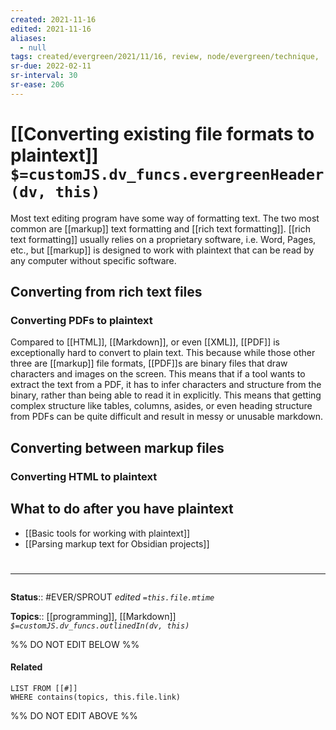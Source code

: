 ```yaml
---
created: 2021-11-16
edited: 2021-11-16
aliases:
  - null
tags: created/evergreen/2021/11/16, review, node/evergreen/technique,
sr-due: 2022-02-11
sr-interval: 30
sr-ease: 206
---
```


# [[Converting existing file formats to plaintext]] `$=customJS.dv_funcs.evergreenHeader(dv, this)`

Most text editing program have some way of formatting text. The two most common are [[markup]] text formatting and [[rich text formatting]]. [[rich text formatting]] usually relies on a proprietary software, i.e. Word, Pages, etc., but [[markup]] is designed to work with plaintext that can be read by any computer without specific software.

## Converting from rich text files

### Converting PDFs to plaintext

Compared to [[HTML]], [[Markdown]], or even [[XML]], [[PDF]] is exceptionally hard to convert to plain text. This because while those other three are [[markup]] file formats, [[PDF]]s are binary files that draw characters and images on the screen. This means that if a tool wants to extract the text from a PDF, it has to infer characters and structure from the binary, rather than being able to read it in explicitly. This means that getting complex structure like tables, columns, asides, or even heading structure from PDFs can be quite difficult and result in messy or unusable markdown.

## Converting between markup files

### Converting HTML to plaintext

## What to do after you have plaintext

- [[Basic tools for working with plaintext]]
- [[Parsing markup text for Obsidian projects]]

# <hr class="footnote"/>

**Status**:: #EVER/SPROUT
*edited `=this.file.mtime`*

**Topics**:: [[programming]], [[Markdown]]
*`$=customJS.dv_funcs.outlinedIn(dv, this)`*

%% DO NOT EDIT BELOW %%
#### Related 
```dataview
LIST FROM [[#]]
WHERE contains(topics, this.file.link)
```
%% DO NOT EDIT ABOVE %%
